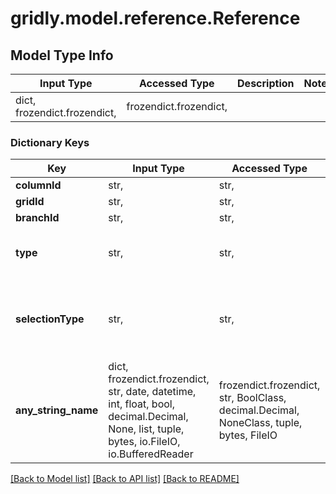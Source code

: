 # gridly.model.reference.Reference

## Model Type Info
Input Type | Accessed Type | Description | Notes
------------ | ------------- | ------------- | -------------
dict, frozendict.frozendict,  | frozendict.frozendict,  |  | 

### Dictionary Keys
Key | Input Type | Accessed Type | Description | Notes
------------ | ------------- | ------------- | ------------- | -------------
**columnId** | str,  | str,  |  | 
**gridId** | str,  | str,  |  | 
**branchId** | str,  | str,  |  | [optional] 
**type** | str,  | str,  |  | [optional] must be one of ["ROW", "CELL", ] 
**selectionType** | str,  | str,  |  | [optional] must be one of ["SINGLE", "MULTIPLE", ] 
**any_string_name** | dict, frozendict.frozendict, str, date, datetime, int, float, bool, decimal.Decimal, None, list, tuple, bytes, io.FileIO, io.BufferedReader | frozendict.frozendict, str, BoolClass, decimal.Decimal, NoneClass, tuple, bytes, FileIO | any string name can be used but the value must be the correct type | [optional]

[[Back to Model list]](../../README.md#documentation-for-models) [[Back to API list]](../../README.md#documentation-for-api-endpoints) [[Back to README]](../../README.md)

